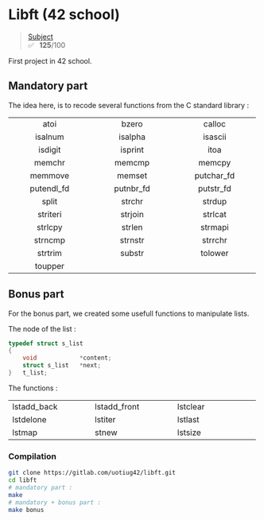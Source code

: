 # Libft (42 school)
> [Subject](/subject/subject_libft.pdf) <br />
✅ &ensp;**125**/100

First project in 42 school.

## Mandatory part

The idea here, is to recode several functions from the C standard library :

<table style="text-align:center;">
    <tr><td width="150">atoi</td><td width="150">bzero</td><td width="150">calloc</td></tr>
    <tr><td>isalnum</td><td>isalpha</td><td>isascii</td></tr>
    <tr><td>isdigit</td><td>isprint</td><td>itoa</td></tr>
    <tr><td>memchr</td><td>memcmp</td><td>memcpy</td></tr>
    <tr><td>memmove</td><td>memset</td><td>putchar_fd</td></tr>
    <tr><td>putendl_fd</td><td>putnbr_fd</td><td>putstr_fd</td></tr>
    <tr><td>split</td><td>strchr</td><td>strdup</td></tr>
    <tr><td>striteri</td><td>strjoin</td><td>strlcat</td></tr>
    <tr><td>strlcpy</td><td>strlen</td><td>strmapi</td> </tr>
    <tr><td>strncmp</td><td>strnstr</td><td>strrchr</td></tr>
    <tr><td>strtrim</td><td>substr</td><td>tolower</td></tr>
    <tr><td>toupper</td><td></td><td></td></tr>
</table>

## Bonus part

For the bonus part, we created some usefull functions to manipulate lists.

The node of the list :
```c
typedef struct s_list
{
    void            *content;
    struct s_list   *next;
}   t_list;
```
The functions :

<table>
    <tr><td width="150">lstadd_back</td><td width="150">lstadd_front</td><td width="150">lstclear</td></tr>
    <tr><td>lstdelone</td><td>lstiter</td><td>lstlast</td></tr>
    <tr><td>lstmap</td><td>stnew</td><td>lstsize</td></tr>
</table>

### Compilation
```bash
git clone https://gitlab.com/uotiug42/libft.git
cd libft
# mandatory part :
make
# mandatory + bonus part :
make bonus
```